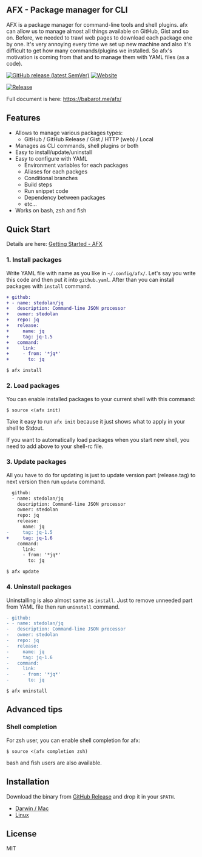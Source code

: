 AFX - Package manager for CLI
---

AFX is a package manager for command-line tools and shell plugins. afx can allow us to manage almost all things available on GitHub, Gist and so on. Before, we needed to trawl web pages to download each package one by one. It's very annoying every time we set up new machine and also it's difficult to get how many commands/plugins we installed. So afx's motivation is coming from that and to manage them with YAML files (as a code).

[![GitHub release (latest SemVer)](https://img.shields.io/github/v/release/b4b4r07/afx?display_name=tag&sort=semver)][release] [![Website](https://img.shields.io/website?down_message=unavailable&up_message=here&url=https%3A%2F%2Fbabarot.me%2Fafx%2F)][website]

[![Release](https://github.com/b4b4r07/afx/actions/workflows/release.yaml/badge.svg)](https://github.com/b4b4r07/afx/actions/workflows/release.yaml)

Full document is here: https://babarot.me/afx/

## Features

- Allows to manage various packages types:
  - GitHub / GitHub Release / Gist / HTTP (web) / Local
- Manages as CLI commands, shell plugins or both
- Easy to install/update/uninstall
- Easy to configure with YAML
  - Environment variables for each packages
  - Aliases for each packges
  - Conditional branches
  - Build steps
  - Run snippet code
  - Dependency between packages
  - etc...
- Works on bash, zsh and fish

## Quick Start

Details are here: [Getting Started - AFX](https://babarot.me/afx/getting-started/)

### 1. Install packages

Write YAML file with name as you like in `~/.config/afx/`. Let's say you write this code and then put it into `github.yaml`. After than you can install packages with `install` command.

```diff
+ github:
+ - name: stedolan/jq
+   description: Command-line JSON processor
+   owner: stedolan
+   repo: jq
+   release:
+     name: jq
+     tag: jq-1.5
+   command:
+     link:
+     - from: '*jq*'
+       to: jq
```

```console
$ afx install
```

### 2. Load packages

You can enable installed packages to your current shell with this command:

```console
$ source <(afx init)
```

Take it easy to run `afx init` because it just shows what to apply in your shell to Stdout.

If you want to automatically load packages when you start new shell, you need to add above to your shell-rc file.

### 3. Update packages

All you have to do for updating is just to update version part (release.tag) to next version then run `update` command.

```diff
  github:
  - name: stedolan/jq
    description: Command-line JSON processor
    owner: stedolan
    repo: jq
    release:
      name: jq
-     tag: jq-1.5
+     tag: jq-1.6
    command:
      link:
      - from: '*jq*'
        to: jq
```

```console
$ afx update
```

### 4. Uninstall packages

Uninstalling is also almost same as `install`. Just to remove unneeded part from YAML file then run `uninstall` command.

```diff
- github:
- - name: stedolan/jq
-   description: Command-line JSON processor
-   owner: stedolan
-   repo: jq
-   release:
-     name: jq
-     tag: jq-1.6
-   command:
-     link:
-     - from: '*jq*'
-       to: jq
```

```console
$ afx uninstall
```

## Advanced tips

### Shell completion

For zsh user, you can enable shell completion for afx:

```console
$ source <(afx completion zsh)
```

bash and fish users are also available.

## Installation

Download the binary from [GitHub Release][release] and drop it in your `$PATH`.

- [Darwin / Mac][release]
- [Linux][release]

[release]: https://github.com/b4b4r07/afx/releases/latest
[website]: https://babarot.me/afx/

## License

MIT
